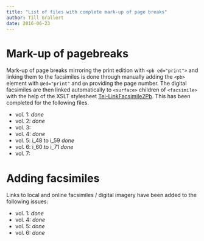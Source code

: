 ```yaml
---
title: "List of files with complete mark-up of page breaks"
author: Till Grallert
date: 2016-06-23
---
```


# Mark-up of pagebreaks

Mark-up of page breaks mirroring the print edition with `<pb ed="print">` and linking them to the facsimiles is done through manually adding the `<pb>` element with `@ed="print"` and `@n` providing the page number. The digital facsimiles are then linked automatically to `<surface>` children of `<facsimile>` with the help of the XSLT stylesheet [Tei-LinkFacsimile2Pb](xslt/Tei-LinkFacsimile2Pb.xsl). This has been completed for the following files.

- vol. 1: *done*
- vol. 2: *done*
- vol. 3:
- vol. 4: *done*
- vol. 5: i_48 to i_59 *done*
- vol. 6: i_60 to i_71 *done*
- vol. 7:


# Adding facsimiles

Links to local and online facsimiles / digital imagery have been added to the following issues:

- vol. 1: *done*
- vol. 4: *done*
- vol. 5: *done*
- vol. 6: *done*
